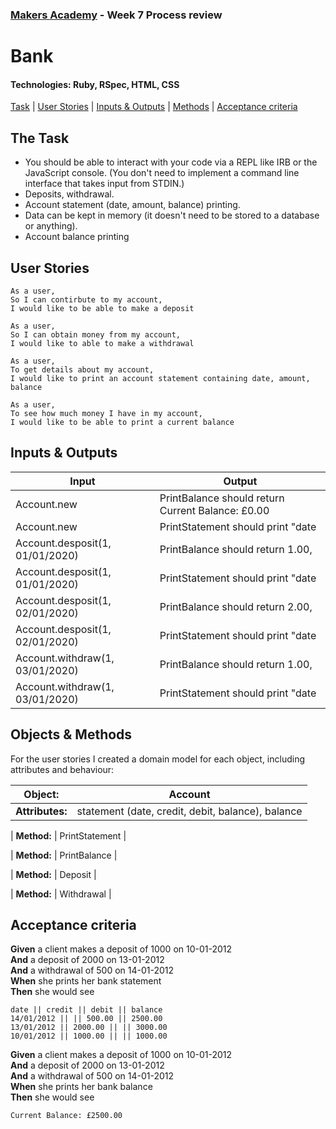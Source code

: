 ### [Makers Academy](http://www.makersacademy.com) - Week 7 Process review

# Bank

#### Technologies: Ruby, RSpec, HTML, CSS 

[Task](#Task) | [User Stories](#User_Stories) | [Inputs & Outputs](#Inputs_&_Outputs) | [Methods](#Methods) | [Acceptance criteria](#Acceptance_criteria)

## <a name="Task">The Task</a>

* You should be able to interact with your code via a REPL like IRB or the JavaScript console.  (You don't need to implement a command line interface that takes input from STDIN.)
* Deposits, withdrawal.
* Account statement (date, amount, balance) printing.
* Data can be kept in memory (it doesn't need to be stored to a database or anything).
* Account balance printing

## <a name="User_Stories">User Stories</a>
```
As a user,
So I can contirbute to my account,
I would like to be able to make a deposit
```
```
As a user,
So I can obtain money from my account,
I would like to able to make a withdrawal
```
```
As a user,
To get details about my account,
I would like to print an account statement containing date, amount, balance
```
```
As a user,
To see how much money I have in my account,
I would like to be able to print a current balance
```

## <a name="Inputs_&_Outputs">Inputs & Outputs</a>

| Input   | Output  | 
| ------- | ------- | 
| Account.new |  PrintBalance should return Current Balance: £0.00 |
| Account.new | PrintStatement should print "date || credit || debit || balance" |
| Account.desposit(1, 01/01/2020) |  PrintBalance should return 1.00, |
| Account.desposit(1, 01/01/2020) |  PrintStatement should print "date || credit || debit || balance \n 01/01/2020 || 1.00 || || 1.00" |
| Account.desposit(1, 02/01/2020) |  PrintBalance should return 2.00, |
| Account.desposit(1, 02/01/2020) |  PrintStatement should print "date || credit || debit || balance \n 02/01/2020 || 1.00 || || 2.00 \n 01/01/2020 || 1.00 || || 1.00" |
| Account.withdraw(1, 03/01/2020) |  PrintBalance should return 1.00, |
| Account.withdraw(1, 03/01/2020) |  PrintStatement should print "date || credit || debit || balance \n 03/01/2020 || || 1.00 || 1.00 \n 02/01/2020 || 1.00 || || 2.00 \n 01/01/2020 || 1.00 || || 1.00" |

## <a name="Methods">Objects & Methods</a>

For the user stories I created a domain model for each object, including attributes and behaviour:

| Object: | Account | 
| ------- | ------- | 
| **Attributes:** |  statement (date, credit, debit, balance), balance |

| **Method:** | PrintStatement |

| **Method:** | PrintBalance |

| **Method:** | Deposit |  

| **Method:** | Withdrawal |  

## <a name="Acceptance_criteria">Acceptance criteria</a>

**Given** a client makes a deposit of 1000 on 10-01-2012  
**And** a deposit of 2000 on 13-01-2012  
**And** a withdrawal of 500 on 14-01-2012  
**When** she prints her bank statement  
**Then** she would see

```
date || credit || debit || balance
14/01/2012 || || 500.00 || 2500.00
13/01/2012 || 2000.00 || || 3000.00
10/01/2012 || 1000.00 || || 1000.00
```


**Given** a client makes a deposit of 1000 on 10-01-2012  
**And** a deposit of 2000 on 13-01-2012  
**And** a withdrawal of 500 on 14-01-2012  
**When** she prints her bank balance  
**Then** she would see

```
Current Balance: £2500.00
```
